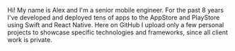 Hi! My name is Alex and I'm a senior mobile engineer.
For the past 8 years I've developed and deployed tens of apps to the AppStore and PlayStore using Swift and React Native.
Here on GitHub I upload only a few personal projects to showcase specific technologies and frameworks, since all client work is private.

<!---
Alex-dev8/Alex-dev8 is a ✨ special ✨ repository because its `README.md` (this file) appears on your GitHub profile.
You can click the Preview link to take a look at your changes.
--->
